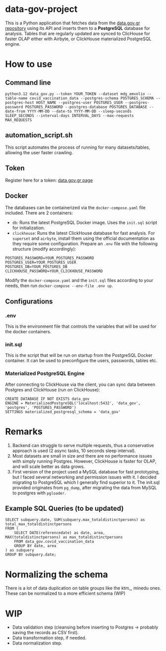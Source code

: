 # data-gov-project
This is a Python application that fetches data from the [data.gov.gr repository](https://data.gov.gr/search/) using its API and inserts them to a **PostgreSQL** database for analysis. Tables that are regularly updated are synced to ClicHouse for faster OLAP either with Airbyte, or ClickHouse materialized PostgreSQL engine.
# How to use

## Command line
`python3.12 data_gov.py --token YOUR_TOKEN --dataset mdg_emvolio --table-name covid_vaccination_data --postgres-schema POSTGRES_SCHEMA --postgres-host HOST_NAME --postgres-user POSTGRES_USER --postgres-password POSTGRES_PASSWORD --postgres-database POSTGRES_DATABASE --date-from YYYY-MM-DD --date-to YYYY-MM-DD --sleep-seconds SLEEP_SECONDS --interval-days INTERVAL_DAYS --max-requests MAX_REQUESTS`
## automation_script.sh
This script automates the process of running for many datasets/tables, allowing the user faster crawling.
## Token
Register here for a token: [data.gov.gr page](https://www.data.gov.gr/token/)
## Docker 
The databases can be containerized via the `docker-compose.yaml` file included. There are 2 containers:
- `db`: Runs the latest PostgreSQL Docker image. Uses the `init.sql` script for initialization. 
- `clickhouse`: Runs the latest ClickHouse database for fast analysis.
For `superset` and `airbyte`, install them using the official documentation as they require some configuration.
Prepare an `.env` file with the following structure (modify accordingly):
```
POSTGRES_PASSWORD=YOUR_POSTGRES_PASSWORD
POSTGRES_USER=YOUR_POSTGRES_USER
POSTGRES_DB=YOUR_POSTGRES_DB
CLICKHOUSE_PASSWORD=YOUR_CLICKHOUSE_PASSWORD
```
Modify the `docker-compose.yaml` and the `init.sql` files according to your needs, then run `docker-compose --env-file .env up`.
## Configurations
### .env
This is the environment file that controls the variables that will be used for the docker containers. 
### init.sql
This is the script that will be run on startup from the PostgreSQL Docker container. It can be used to preconfigure the users, passwords, tables etc. 
### Materialized PostgreSQL Engine
After connecting to ClickHouse via the client, you can sync data between Postgres and ClickHouse (run on ClickHouse):
```
CREATE DATABASE IF NOT EXISTS data_gov
ENGINE = MaterializedPostgreSQL('localhost:5432', 'data_gov', 'postgres', 'POSTGRES_PASSWORD')
SETTINGS materialized_postgresql_schema = 'data_gov'
```
# Remarks
1. Backend can struggle to serve multiple requests, thus a conservative approach is used (2 async tasks, 10 seconds sleep interval).
2. Most datasets are small in size and there are no performance issues with simply running Postgres. However, ClickHouse is faster for OLAP, and will scale better as data grows.
3. First version of the project used a MySQL database for fast prototyping, but I faced several networking and permission issues with it. I decided migrating to PostgreSQL which I generally find superior to it. The init.sql provided originates from `pg_dump`, after migrating the data from MySQL to postgres with `pgloader`.



## Example SQL Queries (to be updated)
```
SELECT subquery.date, SUM(subquery.max_totaldistinctpersons) as total_max_totaldistinctpersons
FROM (
    SELECT DATE(referencedate) as date, area, MAX(totaldistinctpersons) as max_totaldistinctpersons
    FROM data_gov.covid_vaccination_data
    GROUP BY date, area
) as subquery
GROUP BY subquery.date;
```

# Normalizing the schema
There is a lot of data duplication on table groups like the ktm_, minedu ones. These can be normalized to a more efficient schema (WIP)

# WIP
* Data validation step (cleansing before inserting to Postgres -> probably saving the records as CSV first). 
* Data transformation step, if needed.
* Data normalization step.

